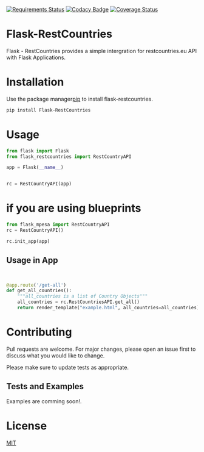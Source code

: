 [![Requirements Status](https://requires.io/github/allansifuna/Flask-RestCountries/requirements.svg?branch=main)](https://requires.io/github/allansifuna/Flask-RestCountries/requirements/?branch=main)
[![Codacy Badge](https://api.codacy.com/project/badge/Grade/95668732c0014077abf06e7826c1becf)](https://www.codacy.com/manual/allansifuna/Flask-RestCountries?utm_source=github.com&amp;utm_medium=referral&amp;utm_content=allansifuna/Flask-RestCountries&amp;utm_campaign=Badge_Grade)
[![Coverage Status](https://coveralls.io/repos/github/allansifuna/Flask-RestCountries/badge.svg?branch=main)](https://coveralls.io/github/allansifuna/Flask-RestCountries?branch=main)

# Flask-RestCountries
Flask - RestCountries provides a simple intergration for restcountries.eu API with Flask Applications.

# Installation

Use the package manager[pip](https://pip.pypa.io/en/stable/) to install flask-restcountries.

```bash
pip install Flask-RestCountries
```

# Usage

```python
from flask import Flask
from flask_restcountries import RestCountryAPI

app = Flask(__name__)


rc = RestCountryAPI(app)
```


# if you are using blueprints
```python
from flask_mpesa import RestCountryAPI
rc = RestCountryAPI()

rc.init_app(app)
```

## Usage in App
```python


@app.route('/get-all')
def get_all_countries():
    """all_countries is a list of Country Objects"""
    all_countries = rc.RestCountriesAPI.get_all()
    return render_template("example.html", all_countries=all_countries)


```
# Contributing
Pull requests are welcome. For major changes, please open an issue first to discuss what you would like to change.

Please make sure to update tests as appropriate.
## Tests and Examples

Examples are comming soon!.
# License
[MIT](https://github.com/allansifuna/Flask-Mpesa/blob/main/LICENSE)
